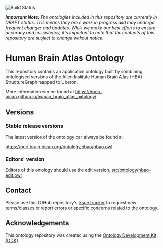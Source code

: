 
![Build Status](https://github.com/hkir-dev/human_brain_atlas_ontology/workflows/CI/badge.svg)

_**Important Note:** The ontologies included in this repository are currently in DRAFT status. This means they are a work in progress and may undergo frequent changes and updates. While we make our best efforts to ensure accuracy and consistency, it's important to note that the contents of this repository are subject to change without notice._

# Human Brain Atlas Ontology

This repository contains an application ontology built by combining ontologised versions of the Allen Institute Human Brain Atlas (HBA) StructureGraph mapped to Uberon. 

More information can be found at https://brain-bican.github.io/human_brain_atlas_ontology/

## Versions

### Stable release versions

The latest version of the ontology can always be found at:

https://purl.brain-bican.org/ontology/hbao/hbao.owl

### Editors' version

Editors of this ontology should use the edit version, [src/ontology/hbao-edit.owl](src/ontology/hbao-edit.owl)

## Contact

Please use this GitHub repository's [Issue tracker](https://github.com/brain-bican/human_brain_atlas_ontology/issues) to request new terms/classes or report errors or specific concerns related to the ontology.

## Acknowledgements

This ontology repository was created using the [Ontology Development Kit (ODK)](https://github.com/INCATools/ontology-development-kit).

